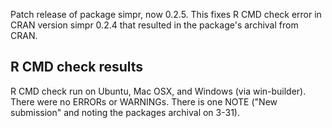 Patch release of package simpr, now 0.2.5.  This fixes R CMD check error in CRAN version simpr 0.2.4 that resulted in the package's archival from CRAN.

## R CMD check results
R CMD check run on Ubuntu, Mac OSX, and Windows (via win-builder). There were no ERRORs or WARNINGs. There is one NOTE ("New submission" and noting the packages archival on 3-31).
